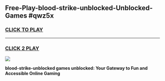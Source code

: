 
## Free-Play-blood-strike-unblocked-Unblocked-Games #qwz5x
<h3>
<a href="https://news.freeplayer.one?title=blood-strike-unblocked&ref=8M">CLICK TO PLAY</a></h3>
<hr>

<h3>
<a href="https://news.freeplayer.one?title=blood-strike-unblocked&ref=8M">CLICK 2 PLAY</a>
  
</h3>

<a href="https://news.freeplayer.one?title=blood-strike-unblocked&ref=8M"><img src="https://clearcache.store/games.png"></a>


**blood-strike-unblocked games unblocked: Your Gateway to Fun and Accessible Online Gaming**
